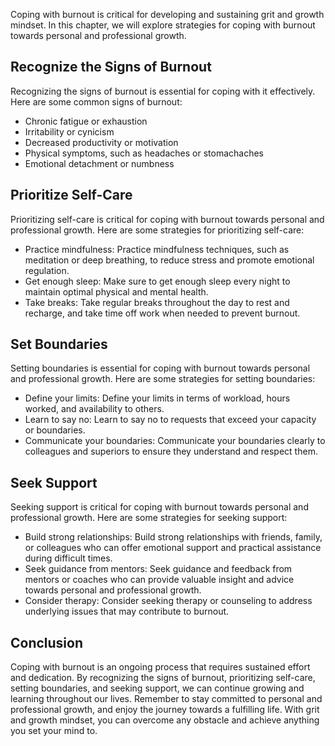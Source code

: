 
Coping with burnout is critical for developing and sustaining grit and growth mindset. In this chapter, we will explore strategies for coping with burnout towards personal and professional growth.

Recognize the Signs of Burnout
------------------------------

Recognizing the signs of burnout is essential for coping with it effectively. Here are some common signs of burnout:

* Chronic fatigue or exhaustion
* Irritability or cynicism
* Decreased productivity or motivation
* Physical symptoms, such as headaches or stomachaches
* Emotional detachment or numbness

Prioritize Self-Care
--------------------

Prioritizing self-care is critical for coping with burnout towards personal and professional growth. Here are some strategies for prioritizing self-care:

* Practice mindfulness: Practice mindfulness techniques, such as meditation or deep breathing, to reduce stress and promote emotional regulation.
* Get enough sleep: Make sure to get enough sleep every night to maintain optimal physical and mental health.
* Take breaks: Take regular breaks throughout the day to rest and recharge, and take time off work when needed to prevent burnout.

Set Boundaries
--------------

Setting boundaries is essential for coping with burnout towards personal and professional growth. Here are some strategies for setting boundaries:

* Define your limits: Define your limits in terms of workload, hours worked, and availability to others.
* Learn to say no: Learn to say no to requests that exceed your capacity or boundaries.
* Communicate your boundaries: Communicate your boundaries clearly to colleagues and superiors to ensure they understand and respect them.

Seek Support
------------

Seeking support is critical for coping with burnout towards personal and professional growth. Here are some strategies for seeking support:

* Build strong relationships: Build strong relationships with friends, family, or colleagues who can offer emotional support and practical assistance during difficult times.
* Seek guidance from mentors: Seek guidance and feedback from mentors or coaches who can provide valuable insight and advice towards personal and professional growth.
* Consider therapy: Consider seeking therapy or counseling to address underlying issues that may contribute to burnout.

Conclusion
----------

Coping with burnout is an ongoing process that requires sustained effort and dedication. By recognizing the signs of burnout, prioritizing self-care, setting boundaries, and seeking support, we can continue growing and learning throughout our lives. Remember to stay committed to personal and professional growth, and enjoy the journey towards a fulfilling life. With grit and growth mindset, you can overcome any obstacle and achieve anything you set your mind to.
